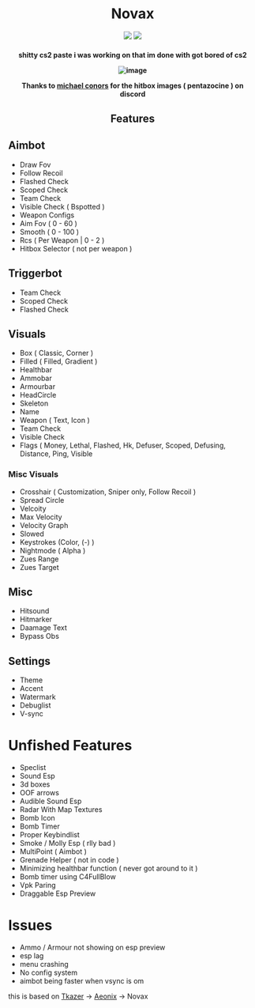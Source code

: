 <h1 align="center">
  Novax
  <br>
</h1>

<div align="center">
  <img src="https://img.shields.io/badge/License-MIT-green">
  <img src="https://img.shields.io/badge/Language-C%2B%2B-red">
</div>

<h4 align="center">shitty cs2 paste i was working on that im done with got bored of cs2


![image](https://github.com/PhillipThePaster/Novax/assets/49299203/702473be-00a7-479c-b88d-4317ad7484b4)

Thanks to [michael conors](https://www.youtube.com/@michael18372/videos) for the hitbox images ( pentazocine ) on discord 


<h2 align="center">
  Features
</h2>


## Aimbot
- Draw Fov
- Follow Recoil
- Flashed Check
- Scoped Check
- Team Check
- Visible Check ( Bspotted )
- Weapon Configs
- Aim Fov ( 0 - 60 )
- Smooth ( 0 - 100 )
- Rcs ( Per Weapon | 0 - 2 )
- Hitbox Selector ( not per weapon )

## Triggerbot
- Team Check
- Scoped Check
- Flashed Check

## Visuals
- Box ( Classic, Corner )
- Filled ( Filled, Gradient )
- Healthbar
- Ammobar
- Armourbar
- HeadCircle
- Skeleton
- Name
- Weapon ( Text, Icon )
- Team Check
- Visible Check
- Flags ( Money, Lethal, Flashed, Hk, Defuser, Scoped, Defusing, Distance, Ping, Visible

### Misc Visuals
- Crosshair ( Customization, Sniper only, Follow Recoil )
- Spread Circle
- Velcoity
- Max Velocity
- Velocity Graph
- Slowed
- Keystrokes (Color, (-) )
- Nightmode ( Alpha )
- Zues Range
- Zues Target

## Misc
- Hitsound
- Hitmarker
- Daamage Text
- Bypass Obs

## Settings
- Theme
- Accent
- Watermark
- Debuglist
- V-sync

# Unfished Features
- Speclist
- Sound Esp
- 3d boxes
- OOF arrows
- Audible Sound Esp
- Radar With Map Textures
- Bomb Icon
- Bomb Timer
- Proper Keybindlist
- Smoke / Molly Esp ( rlly bad ) 
- MultiPoint ( Aimbot )
- Grenade Helper ( not in code )
- Minimizing healthbar function ( never got around to it )
- Bomb timer using C4FullBlow
- Vpk Paring
- Draggable Esp Preview

# Issues
- Ammo / Armour not showing on esp preview
- esp lag
- menu crashing
- No config system
- aimbot being faster when vsync is om


this is based on [Tkazer](https://github.com/TKazer/CS2_External) -> [Aeonix](https://github.com/Fr0go1/Aeonix-Cs2) -> Novax
